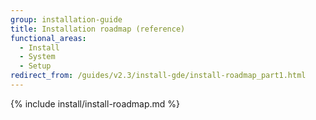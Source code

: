 ```yaml
---
group: installation-guide
title: Installation roadmap (reference)
functional_areas:
  - Install
  - System
  - Setup
redirect_from: /guides/v2.3/install-gde/install-roadmap_part1.html
---
```


{% include install/install-roadmap.md %}

